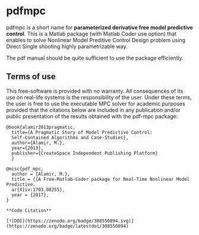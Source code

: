 # pdfmpc

pdfmpc is a short name for **parameterized derivative free model predictive control**. This is a Matlab package (with Matlab Coder use option) that enables to solve Nonlinear Model Preditive Control Design problem using Direct Single shooting highly parametrizable way. 

The pdf manual should be quite sufficient to use the package efficiently. 

## Terms of use
This free-software is provided with no warranty. All consequences of its use on real-life systems is the responsibility of the user. Under these terms, the user is free to use the executable MPC solver for academic purposes provided that the citations below are included in any publication and/or public presentation of the results obtained with the pdf-mpc package:


```
@book{alamir2013pragmatic,
  title={A Pragmatic Story of Model Predictive Control:
  Self-Contained Algorithms and Case-Studies},
  author={Alamir, M.},
  year={2013},
  publisher={CreateSpace Independent Publishing Platform}
  }

@misc{pdf_mpc,
  author = {Alamir, M.},
  title = {{A Free-Matlab-Coder package for Real-Time Nonlinear Model Predictive.
  ar{X}iv:1703.08255},
  year = {2017},
}

**Code Citation**

[![DOI](https://zenodo.org/badge/308550894.svg)](https://zenodo.org/badge/latestdoi/308550894)
